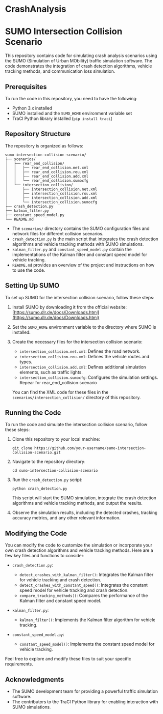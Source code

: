 # CrashAnalysis
# SUMO Intersection Collision Scenario

This repository contains code for simulating crash analysis scenarios using the SUMO (Simulation of Urban MObility) traffic simulation software. The code demonstrates the integration of crash detection algorithms, vehicle tracking methods, and communication loss simulation.

## Prerequisites

To run the code in this repository, you need to have the following:

- Python 3.x installed
- SUMO installed and the `SUMO_HOME` environment variable set
- TraCI Python library installed (`pip install traci`)

## Repository Structure

The repository is organized as follows:

```
sumo-intersection-collision-scenario/
├── scenarios/
│   ├── rear_end_collision/
│   │   ├── rear_end_collision.net.xml
│   │   ├── rear_end_collision.rou.xml
│   │   ├── rear_end_collision.add.xml
│   │   └── rear_end_collision.sumocfg
│   └── intersection_collision/
│       ├── intersection_collision.net.xml
│       ├── intersection_collision.rou.xml
│       ├── intersection_collision.add.xml
│       └── intersection_collision.sumocfg
├── crash_detection.py
├── kalman_filter.py
├── constant_speed_model.py
└── README.md
```

- The `scenarios/` directory contains the SUMO configuration files and network files for different collision scenarios.
- `crash_detection.py` is the main script that integrates the crash detection algorithms and vehicle tracking methods with SUMO simulations.
- `kalman_filter.py` and `constant_speed_model.py` contain the implementations of the Kalman filter and constant speed model for vehicle tracking.
- `README.md` provides an overview of the project and instructions on how to use the code.

## Setting Up SUMO

To set up SUMO for the intersection collision scenario, follow these steps:

1. Install SUMO by downloading it from the official website: [https://sumo.dlr.de/docs/Downloads.html](https://sumo.dlr.de/docs/Downloads.html)

2. Set the `SUMO_HOME` environment variable to the directory where SUMO is installed.

3. Create the necessary files for the intersection collision scenario:
   - `intersection_collision.net.xml`: Defines the road network.
   - `intersection_collision.rou.xml`: Defines the vehicle routes and types.
   - `intersection_collision.add.xml`: Defines additional simulation elements, such as traffic lights.
   - `intersection_collision.sumocfg`: Configures the simulation settings.
    Repear for rear_end_collision scenario

   You can find the XML code for these files in the `scenarios/intersection_collision/` directory of this repository.

## Running the Code

To run the code and simulate the intersection collision scenario, follow these steps:

1. Clone this repository to your local machine:
   ```
   git clone https://github.com/your-username/sumo-intersection-collision-scenario.git
   ```

2. Navigate to the repository directory:
   ```
   cd sumo-intersection-collision-scenario
   ```

3. Run the `crash_detection.py` script:
   ```
   python crash_detection.py
   ```

   This script will start the SUMO simulation, integrate the crash detection algorithms and vehicle tracking methods, and output the results.

4. Observe the simulation results, including the detected crashes, tracking accuracy metrics, and any other relevant information.

## Modifying the Code

You can modify the code to customize the simulation or incorporate your own crash detection algorithms and vehicle tracking methods. Here are a few key files and functions to consider:

- `crash_detection.py`:
  - `detect_crashes_with_kalman_filter()`: Integrates the Kalman filter for vehicle tracking and crash detection.
  - `detect_crashes_with_constant_speed()`: Integrates the constant speed model for vehicle tracking and crash detection.
  - `compare_tracking_methods()`: Compares the performance of the Kalman filter and constant speed model.

- `kalman_filter.py`:
  - `kalman_filter()`: Implements the Kalman filter algorithm for vehicle tracking.

- `constant_speed_model.py`:
  - `constant_speed_model()`: Implements the constant speed model for vehicle tracking.

Feel free to explore and modify these files to suit your specific requirements.

## Acknowledgments

- The SUMO development team for providing a powerful traffic simulation software.
- The contributors to the TraCI Python library for enabling interaction with SUMO simulations.

